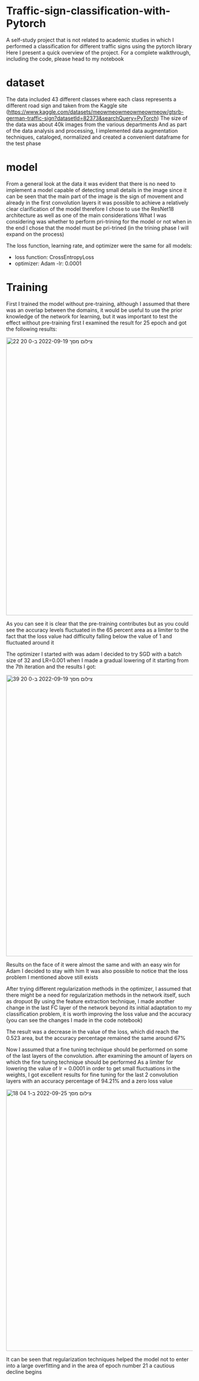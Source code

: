 # Traffic-sign-classification-with-Pytorch

A self-study project that is not related to academic studies in which I performed a classification for different traffic signs using the pytorch library
Here I present a quick overview of the project. For a complete walkthrough, including the code, please head to my notebook

# dataset
The data included 43 different classes where each class represents a different road sign
and taken from the Kaggle site (https://www.kaggle.com/datasets/meowmeowmeowmeowmeow/gtsrb-german-traffic-sign?datasetId=82373&searchQuery=PyTorch)
The size of the data was about 40k images from the various departments
And as part of the data analysis and processing, I implemented data augmentation techniques, cataloged, normalized and created a convenient dataframe for the test phase


# model
From a general look at the data it was evident that there is no need to implement a model capable of detecting small details in the image since it can be seen that the main part of the image is the sign of movement and already in the first convolution layers it was possible to achieve a relatively clear clarification of the model therefore I chose to use the ResNet18 architecture as well as one of the main considerations What I was considering was whether to perform pri-trining for the model or not when in the end I chose that the model must be pri-trined (in the trining phase I will expand on the process)

The loss function, learning rate, and optimizer were the same for all models:
- loss function: CrossEntropyLoss
- optimizer: Adam
-lr: 0.0001

# Training
First I trained the model without pre-training, although I assumed that there was an overlap between the domains, it would be useful to use the prior knowledge of the network for learning, but it was important to test the effect without pre-training first
I examined the result for 25 epoch and got the following results:

 <img width="750" alt="צילום מסך 2022-09-19 ב-0 20 22" src="https://user-images.githubusercontent.com/96596252/190928588-a7855ef8-9078-40fe-b150-b77e78247616.png">
 
As you can see it is clear that the pre-training contributes but as you could see the accuracy levels fluctuated in the 65 percent area as a limiter to the fact that the loss value had difficulty falling below the value of 1 and fluctuated around it

The optimizer I started with was adam
I decided to try SGD with a batch size of 32 and LR=0.001 when I made a gradual lowering of it starting from the 7th iteration and the results I got:

<img width="759" alt="צילום מסך 2022-09-19 ב-0 20 39" src="https://user-images.githubusercontent.com/96596252/190928585-cd25a21d-8858-44a3-825e-a4d008db5cb9.png">
 
Results on the face of it were almost the same and with an easy win for Adam I decided to stay with him
It was also possible to notice that the loss problem I mentioned above still exists

After trying different regularization methods in the optimizer, I assumed that there might be a need for regularization methods in the network itself, such as dropuot
By using the feature extraction technique, I made another change in the last FC layer of the network beyond its initial adaptation to my classification problem, it is worth improving the loss value and the accuracy (you can see the changes I made in the code notebook)

The result was a decrease in the value of the loss, which did reach the 0.523 area, but the accuracy percentage remained the same around 67%

Now I assumed that a fine tuning technique should be performed on some of the last layers of the convolution. after examining the amount of layers on which the fine tuning technique should be performed
As a limiter for lowering the value of lr = 0.0001 in order to get small fluctuations in the weights, I got excellent results for fine tuning for the last 2 convolution layers
with an accuracy percentage of 94.21% and a zero loss value

<img width="706" alt="צילום מסך 2022-09-25 ב-1 04 18" src="https://user-images.githubusercontent.com/96596252/192120243-4a9ed827-9679-4306-bb04-e591a3ad2628.png">

It can be seen that regularization techniques helped the model not to enter into a large overfitting and in the area of epoch number 21 a cautious decline begins
